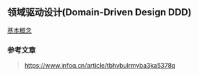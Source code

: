 ## 领域驱动设计(Domain-Driven Design DDD)

[基本概念](concept.md)

### 参考文章

> https://www.infoq.cn/article/tbhvbulrmyba3ka5378q